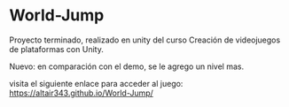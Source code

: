 # World-Jump
Proyecto terminado, realizado en unity del curso Creación de videojuegos de plataformas con Unity.

Nuevo:
en comparación con el demo, se le agrego un nivel mas.

visita el siguiente enlace para acceder al juego: https://altair343.github.io/World-Jump/
